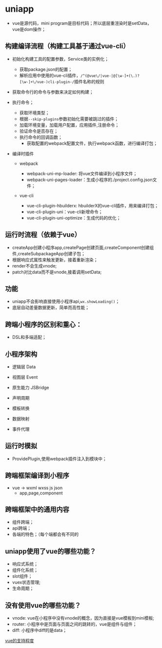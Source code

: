 # uniapp

* vue是源代码，mini program是目标代码；所以底层重渲染时是setData，vue是dom操作；

## 构建编译流程（构建工具基于通过vue-cli）

* 初始化构建工具的配置参数，Service类的实例化；
  - 获取package.json的配置；
  - 解析应用中使用的vue-cli插件，`/^(@vue\/|vue-|@[\w-]+(\.)?[\w-]+\/vue-)cli-plugin-/`插件名称的规则

* 获取命令行的命令与参数来决定如何构建；

* 执行命令；
  + 获取环境类型；
  + 根据`--skip-plugins`参数初始化需要被跳过的插件；
  + 加载环境变量，加载用户配置，应用插件,注册命令；
  + 验证命令是否存在；
  + 执行命令的回调函数；
    - 获取配置的webpack配置文件，执行webpack函数，进行编译打包；


* 编译时插件
  + webpack
    - webpack-uni-mp-loader: 将vue文件编译到小程序文件；
    - webpack-uni-pages-loader：生成小程序的./project.config.json文件；

  + vue-cli
    - vue-cli-plugin-hbuilderx: hbuilderX的vue-cli插件，用来编译打包；
    - vue-cli-plugin-uni：vue-cli新增命令；
    - vue-cli-plugin-uni-optimize：生成代码的优化；


## 运行时流程（依赖于vue）

* createApp创建小程序app,createPage创建页面,createComponent创建组件,createSubpackageApp创建子包；
* 根据响应式属性来触发更新，接着重新渲染；
* render不会生成vnode;
* patch对比data而不是vnode,接着调用setData;
 

## 功能

* uniapp不会影响直接使用小程序api,`wx.showLoading()`；
* 底层自动差量数据更新，简单而高性能；

## 跨端小程序的区别和重心：

* DSL和多端适配；

## 小程序架构

* 逻辑层 Data
* 视图层 Event
* 原生能力 JSBridge

* 声明周期
* 模板转换
* 数据映射
* 事件代理

## 运行时模拟

* ProvidePlugin,使用webpack插件注入到模块中；


## 跨端框架编译到小程序

* vue -> wxml wxss js json
  - app,page,component

## 跨端框架中的通用内容

* 组件跨端；
* api跨端；
* 各端的特色；（每个端都会有不同的

## uniapp使用了vue的哪些功能？

* 响应式系统；
* 组件化系统；
* slot组件；
* vuex状态管理;
* 生命周期；

## 没有使用vue的哪些功能？

* vnode: vue在小程序中没有vnode的概念，因为直接是vue模板到mini模板;
* router: 小程序中是页面与页面之间的跳转的，vue是组件与组件；
* diff: 小程序中diff的是data；

[vue的支持程度](http://uniapp.dcloud.io/vue-api?id=%E5%85%A8%E5%B1%80%E9%85%8D%E7%BD%AE)